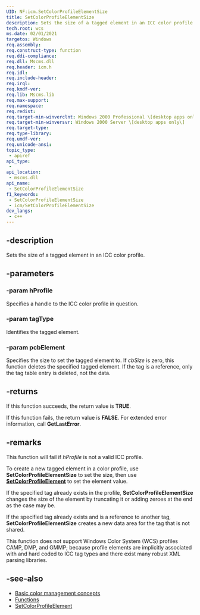 ```yaml
---
UID: NF:icm.SetColorProfileElementSize
title: SetColorProfileElementSize
description: Sets the size of a tagged element in an ICC color profile.
tech.root: wcs
ms.date: 02/01/2021
targetos: Windows
req.assembly: 
req.construct-type: function
req.ddi-compliance: 
req.dll: Mscms.dll
req.header: icm.h
req.idl: 
req.include-header: 
req.irql: 
req.kmdf-ver: 
req.lib: Mscms.lib
req.max-support: 
req.namespace: 
req.redist: 
req.target-min-winverclnt: Windows 2000 Professional \[desktop apps only\]
req.target-min-winversvr: Windows 2000 Server \[desktop apps only\]
req.target-type: 
req.type-library: 
req.umdf-ver: 
req.unicode-ansi: 
topic_type:
 - apiref
api_type:
 - 
api_location:
 - mscms.dll
api_name:
 - SetColorProfileElementSize
f1_keywords:
 - SetColorProfileElementSize
 - icm/SetColorProfileElementSize
dev_langs:
 - c++
---
```


## -description

Sets the size of a tagged element in an ICC color profile.

## -parameters

### -param hProfile

Specifies a handle to the ICC color profile in question.

### -param tagType

Identifies the tagged element.

### -param pcbElement

Specifies the size to set the tagged element to. If *cbSize* is zero, this function deletes the specified tagged element. If the tag is a reference, only the tag table entry is deleted, not the data.

## -returns

If this function succeeds, the return value is **TRUE**.

If this function fails, the return value is **FALSE**. For extended error information, call **GetLastError**.

## -remarks

This function will fail if *hProfile* is not a valid ICC profile.

To create a new tagged element in a color profile, use **SetColorProfileElementSize** to set the size, then use [**SetColorProfileElement**](setcolorprofileelement.md) to set the element value.

If the specified tag already exists in the profile, **SetColorProfileElementSize** changes the size of the element by truncating it or adding zeroes at the end as the case may be.

If the specified tag already exists and is a reference to another tag, **SetColorProfileElementSize** creates a new data area for the tag that is not shared.

This function does not support Windows Color System (WCS) profiles CAMP, DMP, and GMMP; because profile elements are implicitly associated with and hard coded to ICC tag types and there exist many robust XML parsing libraries.

## -see-also

* [Basic color management concepts](ms536813\(v=vs.85\).md)
* [Functions](ms536536\(v=vs.85\).md)
* [SetColorProfileElement](/windows/win32/api/icm/nf-icm-setcolorprofileelement)
